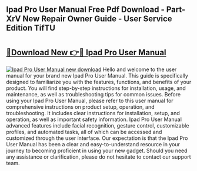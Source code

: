 ## Ipad Pro User Manual Free Pdf Download - Part-XrV New Repair Owner Guide - User Service Edition TifTU

# <h2><a href="http://bc44011.oget.top/?id=Ipad+Pro+User+Manual">🔗Download New 👉🔴 Ipad Pro User Manual</a></h2>

[![Ipad Pro User Manual new download](https://i.imgur.com/5g1atiW.png)](http://bc44011.oget.top/?id=Ipad+Pro+User+Manual)
Hello and welcome to the user manual for your brand new Ipad Pro User Manual. This guide is specifically designed to familiarize you with the features, functions, and benefits of your product. You will find step-by-step instructions for installation, usage, and maintenance, as well as troubleshooting tips for common issues. Before using your Ipad Pro User Manual, please refer to this user manual for comprehensive instructions on product setup, operation, and troubleshooting. It includes clear instructions for installation, setup, and operation, as well as important safety information. Ipad Pro User Manual advanced features include facial recognition, gesture control, customizable profiles, and automated tasks, all of which can be accessed and customized through the user interface. Our expectation is that the Ipad Pro User Manual has been a clear and easy-to-understand resource in your journey to becoming proficient in using your new gadget. Should you need any assistance or clarification, please do not hesitate to contact our support team.
